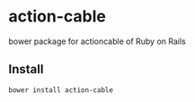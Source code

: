# action-cable
bower package for actioncable of Ruby on Rails

## Install

    bower install action-cable
